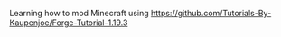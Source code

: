 Learning how to mod Minecraft using https://github.com/Tutorials-By-Kaupenjoe/Forge-Tutorial-1.19.3
